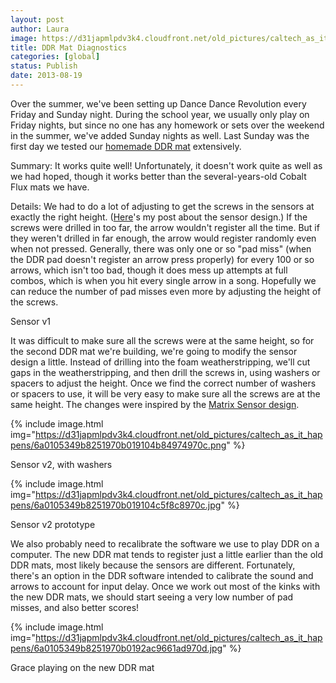 ```yaml
---
layout: post
author: Laura
image: https://d31japmlpdv3k4.cloudfront.net/old_pictures/caltech_as_it_happens/6a0105349b8251970b01901ec2619b970b.png
title: DDR Mat Diagnostics 
categories: [global]
status: Publish
date: 2013-08-19
---
```


Over the summer, we've been setting up Dance Dance Revolution every Friday and Sunday night. During the school year, we usually only play on Friday nights, but since no one has any homework or sets over the weekend in the summer, we've added Sunday nights as well. Last Sunday was the first day we tested our <a href="https://caltech.typepad.com/caltech_as_it_happens/2013/08/first-ddr-mat-almost-done.html" target="_blank">homemade DDR mat</a> extensively.

Summary: It works quite well! Unfortunately, it doesn't work quite as well as we had hoped, though it works better than the several-years-old Cobalt Flux mats we have.

Details: We had to do a lot of adjusting to get the screws in the sensors at exactly the right height. (<a href="https://caltech.typepad.com/caltech_as_it_happens/2013/07/ddr-mat-sensor-testing.html" target="_blank">Here</a>'s my post about the sensor design.) If the screws were drilled in too far, the arrow wouldn't register all the time. But if they weren't drilled in far enough, the arrow would register randomly even when not pressed. Generally, there was only one or so "pad miss" (when the DDR pad doesn't register an arrow press properly) for every 100 or so arrows, which isn't too bad, though it does mess up attempts at full combos, which is when you hit every single arrow in a song. Hopefully we can reduce the number of pad misses even more by adjusting the height of the screws.

<div class="photo-caption caption-xid-6a0105349b8251970b01901ec2619b970b" id="caption-xid-6a0105349b8251970b01901ec2619b970b">Sensor v1

It was difficult to make sure all the screws were at the same height, so for the second DDR mat we're building, we're going to modify the sensor design a little. Instead of drilling into the foam weatherstripping, we'll cut gaps in the weatherstripping, and then drill the screws in, using washers or spacers to adjust the height. Once we find the correct number of washers or spacers to use, it will be very easy to make sure all the screws are at the same height. The changes were inspired by the <a href="https://members.shaw.ca/lluk/ddrpad/" target="_blank">Matrix Sensor design</a>. 


{% include image.html img="https://d31japmlpdv3k4.cloudfront.net/old_pictures/caltech_as_it_happens/6a0105349b8251970b019104b84974970c.png" %}<div class="photo-caption caption-xid-6a0105349b8251970b019104b84974970c" id="caption-xid-6a0105349b8251970b019104b84974970c">Sensor v2, with washers


{% include image.html img="https://d31japmlpdv3k4.cloudfront.net/old_pictures/caltech_as_it_happens/6a0105349b8251970b019104c5f8c8970c.jpg" %}<div class="photo-caption caption-xid-6a0105349b8251970b019104c5f8c8970c" id="caption-xid-6a0105349b8251970b019104c5f8c8970c">Sensor v2 prototype

We also probably need to recalibrate the software we use to play DDR on a computer. The new DDR mat tends to register just a little earlier than the old DDR mats, most likely because the sensors are different. Fortunately, there's an option in the DDR software intended to calibrate the sound and arrows to account for input delay. Once we work out most of the kinks with the new DDR mats, we should start seeing a very low number of pad misses, and also better scores!


{% include image.html img="https://d31japmlpdv3k4.cloudfront.net/old_pictures/caltech_as_it_happens/6a0105349b8251970b0192ac9661ad970d.jpg" %}<div class="photo-caption caption-xid-6a0105349b8251970b0192ac9661ad970d" id="caption-xid-6a0105349b8251970b0192ac9661ad970d">Grace playing on the new DDR mat

